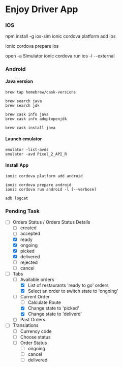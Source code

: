 # Enjoy Driver App

### IOS
npm install -g ios-sim
ionic cordova platform add ios

ionic cordova prepare ios

open -a Simulator
ionic cordova run ios -l --external


### Android

#### Java version
```
brew tap homebrew/cask-versions

brew search java 
brew search jdk

brew cask info java
brew cask info adoptopenjdk

brew cask install java
```

#### Launch emulator
```
emulator -list-avds
emulator -avd Pixel_2_API_R
```

#### Install App
```
ionic cordova platform add android

ionic cordova prepare android
ionic cordova run android -l [--verbose]

adb logcat
```

### Pending Task
- [ ] Orders Status / Orders Status Details
  - [ ] created
  - [ ] accepted
  - [x] ready
  - [x] ongoing
  - [x] picked
  - [x] delivered
  - [ ] rejected
  - [ ] cancel
- [ ] Tabs
  - [ ] Available orders
    - [x] List of restaurants 'ready to go' orders
    - [x] Select an order to switch state to 'ongoing'
  - [ ] Current Order
    - [ ] Calculate Route
    - [x] Change state to 'picked'
    - [x] Change state to 'deliverd'
  - [ ] Past Orders
- [ ] Translations
  - [ ] Currency code
  - [ ] Choose status
  - [ ] Order Status
    - [ ] ongoing
    - [ ] cancel
    - [ ] delivered